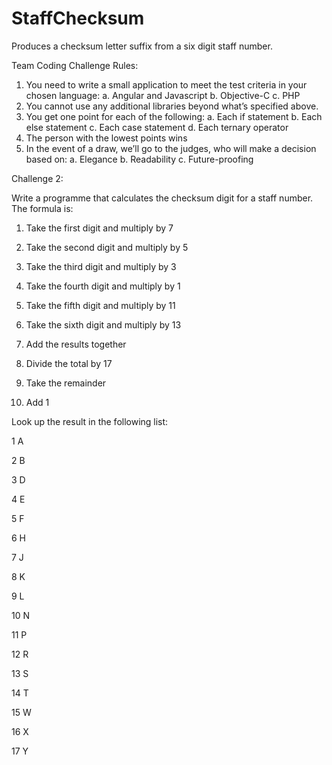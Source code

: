 # StaffChecksum
Produces a checksum letter suffix from a six digit staff number. 



Team Coding Challenge
Rules:
1. You need to write a small application to meet the test criteria in your chosen language:
a. Angular and Javascript
b. Objective-C
c. PHP
2. You cannot use any additional libraries beyond what’s specified above.
3. You get one point for each of the following:
a. Each if statement
b. Each else statement
c. Each case statement
d. Each ternary operator
4. The person with the lowest points wins
5. In the event of a draw, we’ll go to the judges, who will make a decision based on:
a. Elegance
b. Readability
c. Future-proofing


Challenge 2:

Write a programme that calculates the checksum digit for a staff number. The formula is:

1. Take the first digit and multiply by 7

2. Take the second digit and multiply by 5

3. Take the third digit and multiply by 3

4. Take the fourth digit and multiply by 1

5. Take the fifth digit and multiply by 11

6. Take the sixth digit and multiply by 13

7. Add the results together

8. Divide the total by 17

9. Take the remainder

10. Add 1

Look up the result in the following list:

1 A

2 B

3 D

4 E

5 F

6 H

7 J

8 K

9 L

10 N

11 P

12 R

13 S

14 T

15 W

16 X

17 Y
